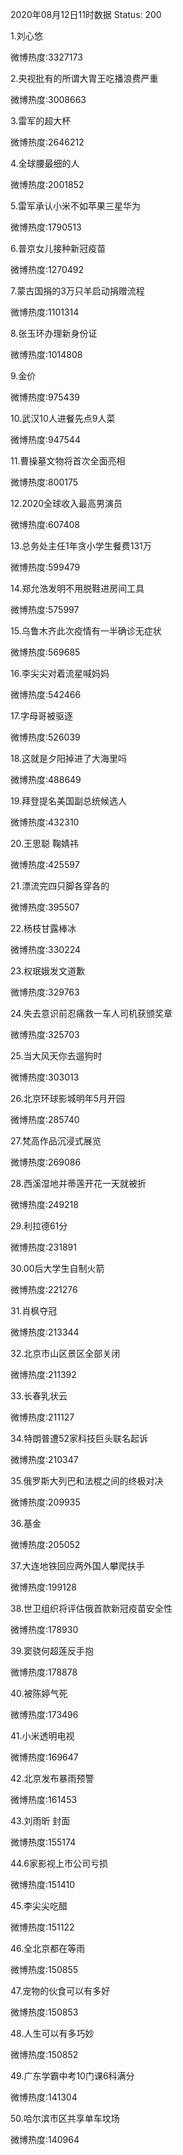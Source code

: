 2020年08月12日11时数据
Status: 200

1.刘心悠

微博热度:3327173

2.央视批有的所谓大胃王吃播浪费严重

微博热度:3008663

3.雷军的超大杯

微博热度:2646212

4.全球腰最细的人

微博热度:2001852

5.雷军承认小米不如苹果三星华为

微博热度:1790513

6.普京女儿接种新冠疫苗

微博热度:1270492

7.蒙古国捐的3万只羊启动捐赠流程

微博热度:1101314

8.张玉环办理新身份证

微博热度:1014808

9.金价

微博热度:975439

10.武汉10人进餐先点9人菜

微博热度:947544

11.曹操墓文物将首次全面亮相

微博热度:800175

12.2020全球收入最高男演员

微博热度:607408

13.总务处主任1年贪小学生餐费131万

微博热度:599479

14.郑允浩发明不用脱鞋进房间工具

微博热度:575997

15.乌鲁木齐此次疫情有一半确诊无症状

微博热度:569685

16.李尖尖对着流星喊妈妈

微博热度:542466

17.字母哥被驱逐

微博热度:526039

18.这就是夕阳掉进了大海里吗

微博热度:488649

19.拜登提名美国副总统候选人

微博热度:432310

20.王思聪 鞠婧祎

微博热度:425597

21.漂流完四只脚各穿各的

微博热度:395507

22.杨枝甘露棒冰

微博热度:330224

23.权珉娥发文道歉

微博热度:329763

24.失去意识前忍痛救一车人司机获颁奖章

微博热度:325703

25.当大风天你去遛狗时

微博热度:303013

26.北京环球影城明年5月开园

微博热度:285740

27.梵高作品沉浸式展览

微博热度:269086

28.西溪湿地并蒂莲开花一天就被折

微博热度:249218

29.利拉德61分

微博热度:231891

30.00后大学生自制火箭

微博热度:221276

31.肖枫夺冠

微博热度:213344

32.北京市山区景区全部关闭

微博热度:211392

33.长春乳状云

微博热度:211127

34.特朗普遭52家科技巨头联名起诉

微博热度:210347

35.俄罗斯大列巴和法棍之间的终极对决

微博热度:209935

36.基金

微博热度:205052

37.大连地铁回应两外国人攀爬扶手

微博热度:199128

38.世卫组织将评估俄首款新冠疫苗安全性

微博热度:178930

39.窦骁何超莲反手抱

微博热度:178878

40.被陈婷气死

微博热度:173496

41.小米透明电视

微博热度:169647

42.北京发布暴雨预警

微博热度:161453

43.刘雨昕 封面

微博热度:155174

44.6家影视上市公司亏损

微博热度:151410

45.李尖尖吃醋

微博热度:151122

46.全北京都在等雨

微博热度:150855

47.宠物的伙食可以有多好

微博热度:150853

48.人生可以有多巧妙

微博热度:150852

49.广东学霸中考10门课6科满分

微博热度:141304

50.哈尔滨市区共享单车坟场

微博热度:140964

